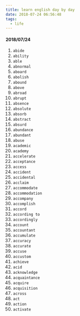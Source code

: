 ```yaml
---
title: learn english day by day
date: 2018-07-24 06:56:48
tags:
  - life 
---
```


#### 2018/07/24
1. `abide`
2. `ability`
3. `able`
4. `abnormal`
5. `aboard`
6. `abolish`
7. `abound`
8. `above`
9. `abroad`
10. `abrupt`
11. `absence`
12. `absolute`
13. `absorb`
14. `abstract`
15. `absurd`
16. `abundance`
17. `abundant`
18. `abuse`
19. `academic`
20. `academy`
21. `accelerate`
22. `acceptance`
23. `access`
24. `accident`
25. `accidental`
26. `acclaim`
27. `accommodate`
28. `accommodation`
29. `accompany`
30. `accomplish`
31. `accord`
32. `according to`
33. `accordingly`
34. `account`
35. `accountant`
36. `accumulate`
37. `accuracy`
38. `accurate`
39. `accuse`
40. `accustom`
41. `achieve`
42. `acid`
43. `acknowledge`
44. `acquaintance`
45. `acquire`
46. `acquisition`
47. `across`
48. `act`
49. `action`
50. `activate`